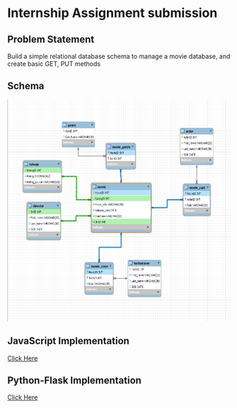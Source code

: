 # Internship Assignment submission

## Problem Statement 
Build a simple relational database schema to manage a movie database, and create basic GET, PUT methods 

## Schema 
<p align="center">
  <img src="./assets/DBSchema.png"  height="500"  />
</p>

## JavaScript Implementation
[Click Here](./JavaScript)
## Python-Flask Implementation
[Click Here](./Python/readme.md)


